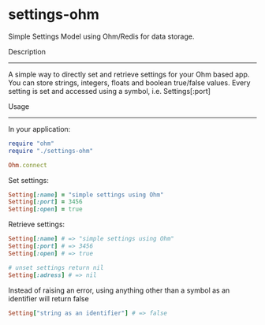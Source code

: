 settings-ohm
============

Simple Settings Model using Ohm/Redis for data storage. 

Description
___________

A simple way to directly set and retrieve settings for your Ohm based app.
You can store strings, integers, floats and boolean true/false values.
Every setting is set and accessed using a symbol, i.e. Settings[:port]

Usage
_____

In your application:

```ruby
require "ohm"
require "./settings-ohm"

Ohm.connect
```

Set settings:

```ruby
Setting[:name] = "simple settings using Ohm"
Setting[:port] = 3456
Setting[:open] = true
```

Retrieve settings:

```ruby
Setting[:name] # => "simple settings using Ohm"
Setting[:port] # => 3456
Setting[:open] # => true

# unset settings return nil
Setting[:adress] # => nil

```

Instead of raising an error, using anything other than a symbol as an identifier will return false
```ruby
Setting["string as an identifier"] # => false

```